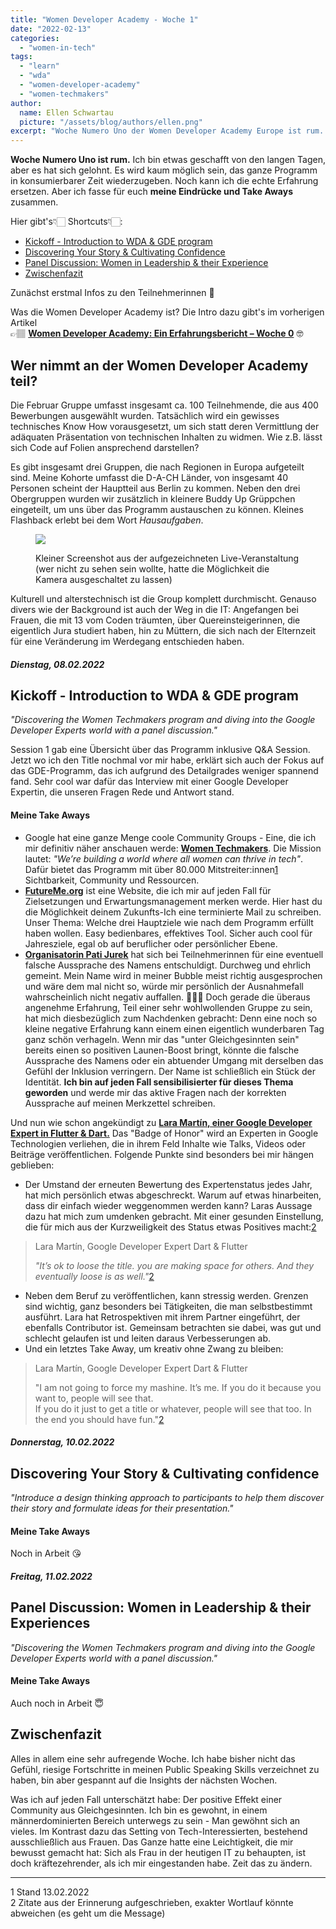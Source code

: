 ```yaml
---
title: "Women Developer Academy - Woche 1"
date: "2022-02-13"
categories: 
  - "women-in-tech"
tags: 
  - "learn"
  - "wda"
  - "women-developer-academy"
  - "women-techmakers"
author:
  name: Ellen Schwartau
  picture: "/assets/blog/authors/ellen.png"
excerpt: "Woche Numero Uno der Women Developer Academy Europe ist rum. Ich bin etwas geschafft von den langen Tagen, aber es hat sich gelohnt. Ich fasse für euch meine Eindrücke und Take Aways zusammen."
---
```


**Woche Numero Uno ist rum.** Ich bin etwas geschafft von den langen Tagen, aber es hat sich gelohnt. Es wird kaum möglich sein, das ganze Programm in konsumierbarer Zeit wiederzugeben. Noch kann ich die echte Erfahrung ersetzen. Aber ich fasse für euch **meine Eindrücke und Take Aways** zusammen.

Hier gibt's👇🏻 Shortcuts👇🏻:

- [Kickoff - Introduction to WDA & GDE program](#kickoff)
- [Discovering Your Story & Cultivating Confidence](#story-and-confidence)
- [Panel Discussion: Women in Leadership & their Experience](#panel-discussion)
- [Zwischenfazit](#fazit-week1)

Zunächst erstmal Infos zu den Teilnehmerinnen 🎊

Was die Women Developer Academy ist? Die Intro dazu gibt's im vorherigen Artikel  
👉🏽 [**Women Developer Academy: Ein Erfahrungsbericht – Woche 0**](https://ellenschwartau.wordpress.com/2022/02/05/women-developer-academy-woche-0/) 🤓

## Wer nimmt an der Women Developer Academy teil?

Die Februar Gruppe umfasst insgesamt ca. 100 Teilnehmende, die aus 400 Bewerbungen ausgewählt wurden. Tatsächlich wird ein gewisses technisches Know How vorausgesetzt, um sich statt deren Vermittlung der adäquaten Präsentation von technischen Inhalten zu widmen. Wie z.B. lässt sich Code auf Folien ansprechend darstellen?

Es gibt insgesamt drei Gruppen, die nach Regionen in Europa aufgeteilt sind. Meine Kohorte umfasst die D-A-CH Länder, von insgesamt 40 Personen scheint der Hauptteil aus Berlin zu kommen. Neben den drei Obergruppen wurden wir zusätzlich in kleinere Buddy Up Grüppchen eingeteilt, um uns über das Programm austauschen zu können. Kleines Flashback erlebt bei dem Wort _Hausaufgaben_.

<figure>

![](https://lh3.googleusercontent.com/lAtrTmr58Gp4UEVz-lMyuXqwJxgM_GSl7uIJFvFccAoyTjh1IrCvlFX6aHbE8MNCvF1tn1MJAHs3kxlPOTwOiAYpZLyFX2iZiPY7RWHWu2fC6dDj6U_OcRAAzwZJyLSEBp-ajQXV)

<figcaption>

Kleiner Screenshot aus der aufgezeichneten Live-Veranstaltung (wer nicht zu sehen sein wollte, hatte die Möglichkeit die Kamera ausgeschaltet zu lassen)

</figcaption>

</figure>

Kulturell und alterstechnisch ist die Group komplett durchmischt. Genauso divers wie der Background ist auch der Weg in die IT: Angefangen bei Frauen, die mit 13 vom Coden träumten, über Quereinsteigerinnen, die eigentlich Jura studiert haben, hin zu Müttern, die sich nach der Elternzeit für eine Veränderung im Werdegang entschieden haben.

##### Dienstag, 08.02.2022

## Kickoff - Introduction to WDA & GDE program

_"Discovering the Women Techmakers program and diving into the Google Developer Experts world with a panel discussion."_

Session 1 gab eine Übersicht über das Programm inklusive Q&A Session. Jetzt wo ich den Title nochmal vor mir habe, erklärt sich auch der Fokus auf das GDE-Programm, das ich aufgrund des Detailgrades weniger spannend fand. Sehr cool war dafür das Interview mit einer Google Developer Expertin, die unseren Fragen Rede und Antwort stand.

#### Meine Take Aways

- Google hat eine ganze Menge coole Community Groups - Eine, die ich mir definitiv näher anschauen werde: [**Women Techmakers**](https://www.womentechmakers.com/). Die Mission lautet: _"We’re building a world where all women can thrive in tech"_. Dafür bietet das Programm mit über 80.000 Mitstreiter:innen[1](#fußnoten) Sichtbarkeit, Community und Ressourcen.
- [**FutureMe.org**](https://www.futureme.org/) ist eine Website, die ich mir auf jeden Fall für Zielsetzungen und Erwartungsmanagement merken werde. Hier hast du die Möglichkeit deinem Zukunfts-Ich eine terminierte Mail zu schreiben. Unser Thema: Welche drei Hauptziele wie nach dem Programm erfüllt haben wollen. Easy bedienbares, effektives Tool. Sicher auch cool für Jahresziele, egal ob auf beruflicher oder persönlicher Ebene.
- **[Organisatorin Pati Jurek](https://www.linkedin.com/in/patrizia-pati-jurek-41229b5a/)** hat sich bei Teilnehmerinnen für eine eventuell falsche Aussprache des Namens entschuldigt. Durchweg und ehrlich gemeint. Mein Name wird in meiner Bubble meist richtig ausgesprochen und wäre dem mal nicht so, würde mir persönlich der Ausnahmefall wahrscheinlich nicht negativ auffallen. 🤷🏻‍♀️ Doch gerade die überaus angenehme Erfahrung, Teil einer sehr wohlwollenden Gruppe zu sein, hat mich diesbezüglich zum Nachdenken gebracht: Denn eine noch so kleine negative Erfahrung kann einem einen eigentlich wunderbaren Tag ganz schön verhageln. Wenn mir das "unter Gleichgesinnten sein" bereits einen so positiven Launen-Boost bringt, könnte die falsche Aussprache des Namens oder ein abtuender Umgang mit derselben das Gefühl der Inklusion verringern. Der Name ist schließlich ein Stück der Identität. **Ich bin auf jeden Fall sensibilisierter für dieses Thema geworden** und werde mir das aktive Fragen nach der korrekten Aussprache auf meinen Merkzettel schreiben.

Und nun wie schon angekündigt zu [**Lara Martín, einer Google Developer Expert in Flutter & Dart.**](https://www.linkedin.com/in/laramartincarretero/) Das "Badge of Honor" wird an Experten in Google Technologien verliehen, die in ihrem Feld Inhalte wie Talks, Videos oder Beiträge veröffentlichen. Folgende Punkte sind besonders bei mir hängen geblieben:

- Der Umstand der erneuten Bewertung des Expertenstatus jedes Jahr, hat mich persönlich etwas abgeschreckt. Warum auf etwas hinarbeiten, dass dir einfach wieder weggenommen werden kann? Laras Aussage dazu hat mich zum umdenken gebracht. Mit einer gesunden Einstellung, die für mich aus der Kurzweiligkeit des Status etwas Positives macht:[2](#fußnoten)

> Lara Martín, Google Developer Expert Dart & Flutter
> 
> _"It’s ok to loose the title. you are making space for others. And they eventually loose is as well."_[2](#fußnoten)

- Neben dem Beruf zu veröffentlichen, kann stressig werden. Grenzen sind wichtig, ganz besonders bei Tätigkeiten, die man selbstbestimmt ausführt. Lara hat Retrospektiven mit ihrem Partner eingeführt, der ebenfalls Contributor ist. Gemeinsam betrachten sie dabei, was gut und schlecht gelaufen ist und leiten daraus Verbesserungen ab.
- Und ein letztes Take Away, um kreativ ohne Zwang zu bleiben:

> Lara Martín, Google Developer Expert Dart & Flutter
> 
> "I am not going to force my mashine. It’s me. If you do it because you want to, people will see that.  
> If you do it just to get a title or whatever, people will see that too. In the end you should have fun."[2](#fußnoten)

##### Donnerstag, 10.02.2022

## Discovering Your Story & Cultivating confidence

_"Introduce a design thinking approach to participants to help them discover their story and formulate ideas for their presentation."_

#### Meine Take Aways

Noch in Arbeit 😘

##### Freitag, 11.02.2022

## Panel Discussion: Women in Leadership & their Experiences

_"Discovering the Women Techmakers program and diving into the Google Developer Experts world with a panel discussion."_

#### Meine Take Aways

Auch noch in Arbeit 😇

## Zwischenfazit

Alles in allem eine sehr aufregende Woche. Ich habe bisher nicht das Gefühl, riesige Fortschritte in meinen Public Speaking Skills verzeichnet zu haben, bin aber gespannt auf die Insights der nächsten Wochen.

Was ich auf jeden Fall unterschätzt habe: Der positive Effekt einer Community aus Gleichgesinnten. Ich bin es gewohnt, in einem männerdominierten Bereich unterwegs zu sein - Man gewöhnt sich an vieles. Im Kontrast dazu das Setting von Tech-Interessierten, bestehend ausschließlich aus Frauen. Das Ganze hatte eine Leichtigkeit, die mir bewusst gemacht hat: Sich als Frau in der heutigen IT zu behaupten, ist doch kräftezehrender, als ich mir eingestanden habe. Zeit das zu ändern.

* * *

1 Stand 13.02.2022  
2 Zitate aus der Erinnerung aufgeschrieben, exakter Wortlauf könnte abweichen (es geht um die Message)
